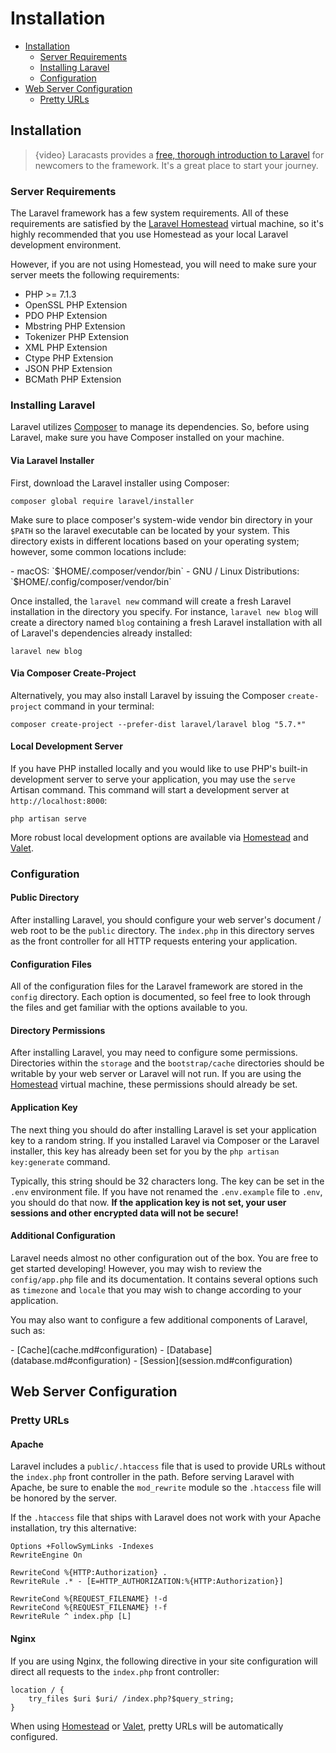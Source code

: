 # Installation

- [Installation](#installation)
    - [Server Requirements](#server-requirements)
    - [Installing Laravel](#installing-laravel)
    - [Configuration](#configuration)
- [Web Server Configuration](#web-server-configuration)
    - [Pretty URLs](#pretty-urls)

<a name="installation"></a>

## Installation

> {video} Laracasts provides
> a [free, thorough introduction to Laravel](http://laravelfromscratch.com) for
> newcomers to the framework. It's a great place to start your journey.

<a name="server-requirements"></a>

### Server Requirements

The Laravel framework has a few system requirements. All of these requirements
are satisfied by the [Laravel Homestead](homestead.md) virtual machine, so it's
highly recommended that you use Homestead as your local Laravel development
environment.

However, if you are not using Homestead, you will need to make sure your server
meets the following requirements:

<div class="content-list" markdown="1">

- PHP >= 7.1.3
- OpenSSL PHP Extension
- PDO PHP Extension
- Mbstring PHP Extension
- Tokenizer PHP Extension
- XML PHP Extension
- Ctype PHP Extension
- JSON PHP Extension
- BCMath PHP Extension

</div>

<a name="installing-laravel"></a>

### Installing Laravel

Laravel utilizes [Composer](https://getcomposer.org) to manage its dependencies.
So, before using Laravel, make sure you have Composer installed on your machine.

#### Via Laravel Installer

First, download the Laravel installer using Composer:

    composer global require laravel/installer

Make sure to place composer's system-wide vendor bin directory in your `$PATH`
so the laravel executable can be located by your system. This directory exists
in different locations based on your operating system; however, some common
locations include:

<div class="content-list" markdown="1">
- macOS: `$HOME/.composer/vendor/bin`
- GNU / Linux Distributions: `$HOME/.config/composer/vendor/bin`
</div>

Once installed, the `laravel new` command will create a fresh Laravel
installation in the directory you specify. For instance, `laravel new blog` will
create a directory named `blog` containing a fresh Laravel installation with all
of Laravel's dependencies already installed:

    laravel new blog

#### Via Composer Create-Project

Alternatively, you may also install Laravel by issuing the
Composer `create-project` command in your terminal:

    composer create-project --prefer-dist laravel/laravel blog "5.7.*"

#### Local Development Server

If you have PHP installed locally and you would like to use PHP's built-in
development server to serve your application, you may use the `serve` Artisan
command. This command will start a development server
at `http://localhost:8000`:

    php artisan serve

More robust local development options are available
via [Homestead](homestead.md) and [Valet](valet.md).

<a name="configuration"></a>

### Configuration

#### Public Directory

After installing Laravel, you should configure your web server's document / web
root to be the `public` directory. The `index.php` in this directory serves as
the front controller for all HTTP requests entering your application.

#### Configuration Files

All of the configuration files for the Laravel framework are stored in
the `config` directory. Each option is documented, so feel free to look through
the files and get familiar with the options available to you.

#### Directory Permissions

After installing Laravel, you may need to configure some permissions.
Directories within the `storage` and the `bootstrap/cache` directories should be
writable by your web server or Laravel will not run. If you are using
the [Homestead](homestead.md) virtual machine, these permissions should already
be set.

#### Application Key

The next thing you should do after installing Laravel is set your application
key to a random string. If you installed Laravel via Composer or the Laravel
installer, this key has already been set for you by
the `php artisan key:generate` command.

Typically, this string should be 32 characters long. The key can be set in
the `.env` environment file. If you have not renamed the `.env.example` file
to `.env`, you should do that now. **If the application key is not set, your
user sessions and other encrypted data will not be secure!**

#### Additional Configuration

Laravel needs almost no other configuration out of the box. You are free to get
started developing! However, you may wish to review the `config/app.php` file
and its documentation. It contains several options such as `timezone`
and `locale` that you may wish to change according to your application.

You may also want to configure a few additional components of Laravel, such as:

<div class="content-list" markdown="1">
- [Cache](cache.md#configuration)
- [Database](database.md#configuration)
- [Session](session.md#configuration)
</div>

<a name="web-server-configuration"></a>

## Web Server Configuration

<a name="pretty-urls"></a>

### Pretty URLs

#### Apache

Laravel includes a `public/.htaccess` file that is used to provide URLs without
the `index.php` front controller in the path. Before serving Laravel with
Apache, be sure to enable the `mod_rewrite` module so the `.htaccess` file will
be honored by the server.

If the `.htaccess` file that ships with Laravel does not work with your Apache
installation, try this alternative:

    Options +FollowSymLinks -Indexes
    RewriteEngine On

    RewriteCond %{HTTP:Authorization} .
    RewriteRule .* - [E=HTTP_AUTHORIZATION:%{HTTP:Authorization}]

    RewriteCond %{REQUEST_FILENAME} !-d
    RewriteCond %{REQUEST_FILENAME} !-f
    RewriteRule ^ index.php [L]

#### Nginx

If you are using Nginx, the following directive in your site configuration will
direct all requests to the `index.php` front controller:

    location / {
        try_files $uri $uri/ /index.php?$query_string;
    }

When using [Homestead](homestead.md) or [Valet](valet.md), pretty URLs will be
automatically configured.
